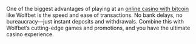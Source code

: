 One of the biggest advantages of playing at an <a href="https://wolfbet.com/">online casino with bitcoin</a> like Wolfbet is the speed and ease of transactions. No bank delays, no bureaucracy—just instant deposits and withdrawals. Combine this with Wolfbet’s cutting-edge games and promotions, and you have the ultimate casino experience.
